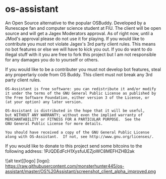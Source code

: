 # os-assistant
An Open Source alternative to the popular OSBuddy. Developed by a Runescape fan and computer science student at FIU. The client will be open source and will get a Jagex Moderators approval. As of right now, until a JMod's approval please do not use it for playing. If you would like to contribute you must not violate Jagex's 3rd party client rules. This means no bot features or else we will have to kick you out. If you do want to do illegal stuff with it you are free to fork this project but I am not responsible for any damages you do to yourself or others.

If you would like to be a contributer you must not develop bot features, steal any propertariy code from OS Buddy. This client must not break any 3rd party client rules.

    OS-Assistant is free software: you can redistribute it and/or modify
    it under the terms of the GNU General Public License as published by
    the Free Software Foundation, either version 3 of the License, or
    (at your option) any later version.

    OS-Assistant is distributed in the hope that it will be useful,
    but WITHOUT ANY WARRANTY; without even the implied warranty of
    MERCHANTABILITY or FITNESS FOR A PARTICULAR PURPOSE.  See the
    GNU General Public License for more details.

    You should have received a copy of the GNU General Public License
    along with OS-Assistant.  If not, see http://www.gnu.org/licenses/.
    
If you would like to donate to this project send some bitcoins to the following address: 1PJQDEdFcH1XysfuUEZjoWC8MEFHZHB2ak


![alt text][logo]
[logo]: https://raw.githubusercontent.com/monsterhunter445/os-assistant/master/OS%20Assistant/screenshot_client_alpha_improved.png




